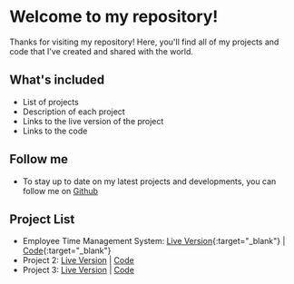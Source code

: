 # Welcome to my repository!


Thanks for visiting my repository! Here, you'll find all of my projects and code that I've created and shared with the world.

## What's included
- List of projects
- Description of each project
- Links to the live version of the project
- Links to the code

## Follow me
- To stay up to date on my latest projects and developments, you can follow me on [Github](https://github.com/pologora)

## Project List
- Employee Time Management System: [Live Version](https://best-ever-magazyn.netlify.app){:target="_blank"} | [Code](https://github.com/pologora/magazyn_time_management){:target="_blank"}
- Project 2: [Live Version](http://www.example.com) | [Code](https://github.com/username/project-2)
- Project 3: [Live Version](http://www.example.com) | [Code](https://github.com/username/project-3)
